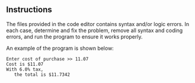 ## Instructions

The files provided in the code editor contains syntax and/or logic errors. In each case, determine and fix the problem, remove all syntax and coding errors, and run the program to ensure it works properly.

An example of the program is shown below:

```
Enter cost of purchase >> 11.07
Cost is $11.07
With 6.0% tax,
   the total is $11.7342
```
